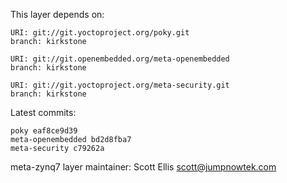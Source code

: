 This layer depends on:

    URI: git://git.yoctoproject.org/poky.git
    branch: kirkstone

    URI: git://git.openembedded.org/meta-openembedded
    branch: kirkstone

    URI: git://git.yoctoproject.org/meta-security.git
    branch: kirkstone

Latest commits:

    poky eaf8ce9d39
    meta-openembedded bd2d8fba7
    meta-security c79262a

meta-zynq7 layer maintainer: Scott Ellis <scott@jumpnowtek.com>

